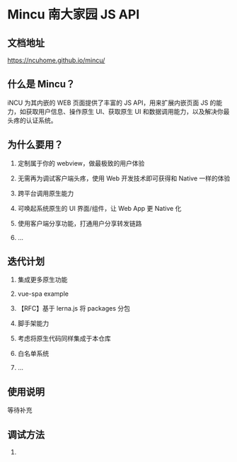 # Mincu 南大家园 JS API

## 文档地址

https://ncuhome.github.io/mincu/

## 什么是 Mincu？

iNCU 为其内嵌的 WEB 页面提供了丰富的 JS API，用来扩展内嵌页面 JS 的能力，如获取用户信息、操作原生 UI、获取原生 UI 和数据调用能力，以及解决你最头疼的认证系统。

## 为什么要用？

1. 定制属于你的 webview，做最极致的用户体验

2. 无需再为调试客户端头疼，使用 Web 开发技术即可获得和 Native 一样的体验

3. 跨平台调用原生能力

4. 可唤起系统原生的 UI 界面/组件，让 Web App 更 Native 化

5. 使用客户端分享功能，打通用户分享转发链路

6. ...

## 迭代计划

1. 集成更多原生功能

2. vue-spa example

3. 【RFC】基于 lerna.js 将 packages 分包

4. 脚手架能力

5. 考虑将原生代码同样集成于本仓库

6. 白名单系统

7. ...

## 使用说明

等待补充

## 调试方法

1.
